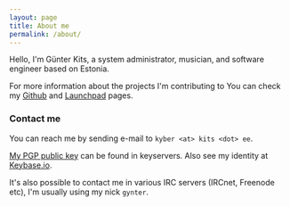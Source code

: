 ```yaml
---
layout: page
title: About me
permalink: /about/
---
```


Hello, I'm Günter Kits, a system administrator, musician, and software 
engineer based on Estonia.

For more information about the projects I'm contributing to You can 
check my [Github] and [Launchpad] pages.

### Contact me

You can reach me by sending e-mail to `kyber <at> kits <dot> ee`.

[My PGP public key] can be found in keyservers. Also see my identity at 
[Keybase.io].

It's also possible to contact me in various IRC servers (IRCnet, 
Freenode etc), I'm usually using my nick `gynter`.

[Github]: https://github.com/gynter
[Keybase.io]: https://keybase.io/gynter
[Launchpad]: https://launchpad.net/~gynter
[My PGP public key]: https://pgp.mit.edu/pks/lookup?op=vindex&search=0xC6C08ACB9F84326D
